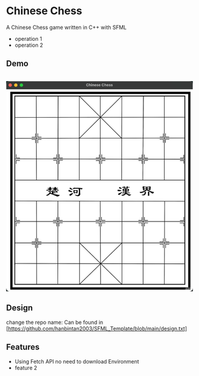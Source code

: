 
# Chinese Chess
A Chinese Chess game written in C++ with SFML

* operation 1
* operation 2


## Demo
<br>
<img src="assets/back.png"/>


## Design
change the repo name:
Can be found in [https://github.com/hanbintan2003/SFML_Template/blob/main/design.txt]


## Features

- Using Fetch API no need to download Environment
- feature 2
